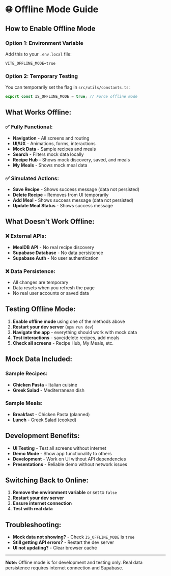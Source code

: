 # 🌐 Offline Mode Guide

## **How to Enable Offline Mode**

### **Option 1: Environment Variable**

Add this to your `.env.local` file:

```
VITE_OFFLINE_MODE=true
```

### **Option 2: Temporary Testing**

You can temporarily set the flag in `src/utils/constants.ts`:

```typescript
export const IS_OFFLINE_MODE = true; // Force offline mode
```

## **What Works Offline:**

### **✅ Fully Functional:**

- **Navigation** - All screens and routing
- **UI/UX** - Animations, forms, interactions
- **Mock Data** - Sample recipes and meals
- **Search** - Filters mock data locally
- **Recipe Hub** - Shows mock discovery, saved, and meals
- **My Meals** - Shows mock meal data

### **✅ Simulated Actions:**

- **Save Recipe** - Shows success message (data not persisted)
- **Delete Recipe** - Removes from UI temporarily
- **Add Meal** - Shows success message (data not persisted)
- **Update Meal Status** - Shows success message

## **What Doesn't Work Offline:**

### **❌ External APIs:**

- **MealDB API** - No real recipe discovery
- **Supabase Database** - No data persistence
- **Supabase Auth** - No user authentication

### **❌ Data Persistence:**

- All changes are temporary
- Data resets when you refresh the page
- No real user accounts or saved data

## **Testing Offline Mode:**

1. **Enable offline mode** using one of the methods above
2. **Restart your dev server** (`npm run dev`)
3. **Navigate the app** - everything should work with mock data
4. **Test interactions** - save/delete recipes, add meals
5. **Check all screens** - Recipe Hub, My Meals, etc.

## **Mock Data Included:**

### **Sample Recipes:**

- **Chicken Pasta** - Italian cuisine
- **Greek Salad** - Mediterranean dish

### **Sample Meals:**

- **Breakfast** - Chicken Pasta (planned)
- **Lunch** - Greek Salad (cooked)

## **Development Benefits:**

- **UI Testing** - Test all screens without internet
- **Demo Mode** - Show app functionality to others
- **Development** - Work on UI without API dependencies
- **Presentations** - Reliable demo without network issues

## **Switching Back to Online:**

1. **Remove the environment variable** or set to `false`
2. **Restart your dev server**
3. **Ensure internet connection**
4. **Test with real data**

## **Troubleshooting:**

- **Mock data not showing?** - Check `IS_OFFLINE_MODE` is `true`
- **Still getting API errors?** - Restart the dev server
- **UI not updating?** - Clear browser cache

---

**Note:** Offline mode is for development and testing only. Real data persistence requires internet connection and Supabase.
